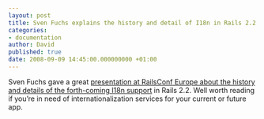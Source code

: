 ```yaml
---
layout: post
title: Sven Fuchs explains the history and detail of I18n in Rails 2.2
categories:
- documentation
author: David
published: true
date: 2008-09-09 14:45:00.000000000 +01:00
---
```

<p>Sven Fuchs gave a great <a href="http://www.artweb-design.de/2008/9/6/the-future-of-i18n-in-ruby-on-rails-railsconf-europe-2008">presentation at RailsConf Europe about the history and details of the forth-coming I18n support</a> in Rails 2.2. Well worth reading if you&#8217;re in need of internationalization services for your current or future app.</p>
